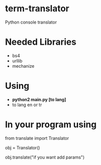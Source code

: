 # term-translator
Python console translator

# Needed Libraries
  <ul>
  <li>bs4</li>
  <li>urllib</li>
  <li>mechanize</li>
</ul>

# Using
  <ul>
  <strong><li>python2 main.py [to lang]</li></strong>
  <li>to lang en or tr</li>
  </ul>
  
# In your program using

from translate import Translator

<p>obj = Translator()</p>
<p>obj.translate("if you want add params")</p>
